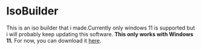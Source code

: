 # IsoBuilder
This is an iso builder that i made.Currently only windows 11 is supported but i will probably keep updating this software.
**This only works with Windows 11.** For now, you can download it [here](https://www.microsoft.com/en-us/software-download/windows11).
